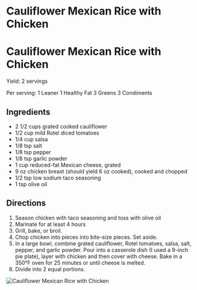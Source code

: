 # Cauliflower Mexican Rice with Chicken



# Cauliflower Mexican Rice with Chicken

Yield:
2 servings

Per serving:
1 Leaner
1 Healthy Fat
3 Greens
3 Condiments

## Ingredients
* 2 1/2 cups grated cooked cauliflower
* 1/2 cup mild Rotel diced tomatoes
* 1/4 cup salsa
* 1/8 tsp salt
* 1/8 tsp pepper
* 1/8 tsp garlic powder
* 1 cup reduced-fat Mexican cheese, grated
* 9 oz chicken breast (should yield 6 oz cooked), cooked and chopped
* 1/2 tsp low sodium taco seasoning
* 1 tsp olive oil

## Directions
1. Season chicken with taco seasoning and toss with olive oil
2. Marinate for at least 4 hours
3. Grill, bake, or broil.
4. Chop chicken into pieces into bite-size pieces. Set aside.
5. In a large bowl, combine grated cauliflower, Rotel tomatoes, salsa, salt, pepper, and garlic powder. Pour into a casserole dish (I used a 9-inch pie plate), layer with chicken and then cover with cheese. Bake in a 350°F oven for 25 minutes or until cheese is melted.
6. Divide into 2 equal portions.

![Cauliflower Mexican Rice with Chicken](./Cauliflower%20Mexican%20Rice%20with%20Chicken.png)

